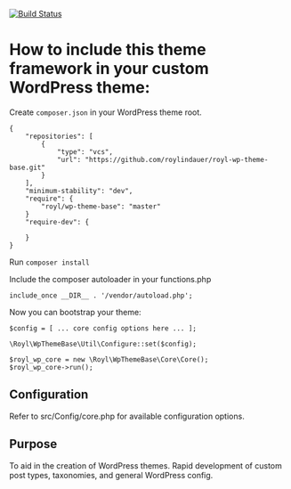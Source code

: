 [![Build Status](https://travis-ci.org/roylindauer/royl-wp-theme-base.svg?branch=master)](https://travis-ci.org/roylindauer/royl-wp-theme-base)

# How to include this theme framework in your custom WordPress theme:

Create `composer.json` in your WordPress theme root. 

```
{
    "repositories": [
        {
            "type": "vcs",
            "url": "https://github.com/roylindauer/royl-wp-theme-base.git"
        }
    ],
    "minimum-stability": "dev",
    "require": {
        "royl/wp-theme-base": "master"
    }
    "require-dev": {

    }
}
```

Run `composer install`

Include the composer autoloader in your functions.php

`include_once __DIR__ . '/vendor/autoload.php';`

Now you can bootstrap your theme:

```
$config = [ ... core config options here ... ];

\Royl\WpThemeBase\Util\Configure::set($config);

$royl_wp_core = new \Royl\WpThemeBase\Core\Core();
$royl_wp_core->run();
```

## Configuration

Refer to src/Config/core.php for available configuration options. 

## Purpose

To aid in the creation of WordPress themes. Rapid development of custom post types, taxonomies, and general WordPress config. 
